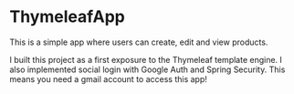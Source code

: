 # ThymeleafApp
This is a simple app where users can create, edit and view products. 

I built this project as a first exposure to the Thymeleaf template engine. 
I also implemented social login with Google Auth and Spring Security.
This means you need a gmail account to access this app!

